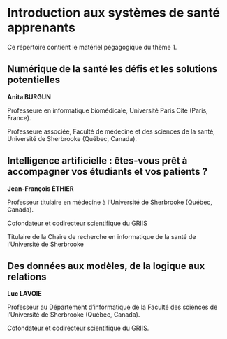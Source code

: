 # Introduction aux systèmes de santé apprenants

Ce répertoire contient le matériel pégagogique du thème 1.

## Numérique de la santé les défis et les solutions potentielles
**Anita BURGUN**

Professeure en informatique biomédicale, Université Paris Cité (Paris, France).

Professeure associée, Faculté de médecine et des sciences de la santé, Université de Sherbrooke (Québec, Canada).

## Intelligence artificielle : êtes-vous prêt à accompagner vos étudiants et vos patients ?
**Jean-François ÉTHIER**

Professeur titulaire en médecine à l’Université de Sherbrooke (Québec, Canada).

Cofondateur et codirecteur scientifique du GRIIS

Titulaire de la Chaire de recherche en informatique de la santé de l’Université de Sherbrooke

## Des données aux modèles, de la logique aux relations
**Luc LAVOIE**

Professeur au Département d’informatique de la Faculté des sciences de l’Université de Sherbrooke (Québec, Canada).

Cofondateur et codirecteur scientifique du GRIIS.